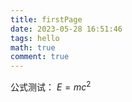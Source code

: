 ```yaml
---
title: firstPage
date: 2023-05-28 16:51:46
tags: hello
math: true
comment: true
---
```


公式测试： $E=mc^2$

